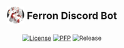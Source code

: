 <h1 align="center">
  <img src="images/profile-picture.png" height="40px">
  <sup>Ferron Discord Bot</sup>
</h1>

<div align="center">

  [![License][license-badge]][license-redirect]
  [![PFP][pfp-badge]][pfp-redirect]
  ![Release][release-badge]

</div>

[license-badge]: https://img.shields.io/badge/License-MIT-green
[license-redirect]: https://github.com/datonescvr1ae/ferron/blob/main/LICENSE

[pfp-badge]: https://img.shields.io/badge/PFP-Pinterest-orange?logo=pinterest
[pfp-redirect]: https://pl.pinterest.com/pin/54606214229471416

[release-badge]: https://img.shields.io/badge/Release-Null-red
